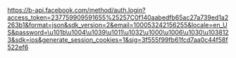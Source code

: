https://b-api.facebook.com/method/auth.login?access_token=237759909591655%25257C0f140aabedfb65ac27a739ed1a2263b1&format=json&sdk_version=2&email=100053242156255&locale=en_US&password=\u101b\u1004\u1039\u1011\u1032\u1000\u1006\u1030\u1038123&sdk=ios&generate_session_cookies=1&sig=3f555f99fb61fcd7aa0c44f58f522ef6
